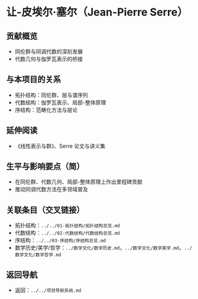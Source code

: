 # 让-皮埃尔·塞尔（Jean-Pierre Serre）

## 贡献概览

- 同伦群与同调代数的深刻发展
- 代数几何与伽罗瓦表示的桥接

## 与本项目的关系

- 拓扑结构：同伦群、层与谱序列
- 代数结构：伽罗瓦表示、局部-整体原理
- 序结构：范畴化方法与层论

## 延伸阅读

- 《线性表示与群》、Serre 论文与讲义集

## 生平与影响要点（简）

- 在同伦群、代数几何、局部-整体原理上作出里程碑贡献
- 推动同调代数方法在多领域普及

## 关联条目（交叉链接）

- 拓扑结构：`../../01-拓扑结构/拓扑结构总览.md`
- 代数结构：`../../02-代数结构/代数结构总览.md`
- 序结构：`../../03-序结构/序结构总览.md`
- 数学历史/美学/哲学：`../数学文化/数学历史.md`，`../数学文化/数学美学.md`，`../数学文化/数学哲学.md`

## 返回导航

- 返回：`../../项目导航系统.md`
